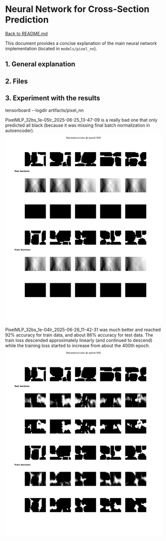 # Neural Network for Cross-Section Prediction

[Back to README.md](../README.md)

This document provides a concise explanation of the main neural network implementation (located in `models/pixel_nn`).

## 1. General explanation

## 2. Files

## 3. Experiment with the results
















tensorboard --logdir artifacts/pixel_nn

PixelMLP_32bs_1e-05lr_2025-06-25_13-47-09 is a really bad one that only predicted all black (because it was missing final batch normalization in autoencoder).
![Epoch 500 of first model](image-1.png)

PixelMLP_32bs_1e-04lr_2025-06-26_11-42-31 was much better and reached 92% accuracy for train data, and about 86% accuracy for test data. The train loss descended approximately linearly (and continued to descend) while the training loss started to increase from about the 400th epoch.
![alt text](image.png)